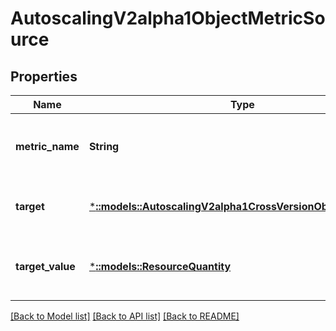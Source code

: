 # AutoscalingV2alpha1ObjectMetricSource

## Properties
Name | Type | Description | Notes
------------ | ------------- | ------------- | -------------
**metric_name** | **String** | metricName is the name of the metric in question. | [default to null]
**target** | [***::models::AutoscalingV2alpha1CrossVersionObjectReference**](io.k8s.kubernetes.pkg.apis.autoscaling.v2alpha1.CrossVersionObjectReference.md) | target is the described Kubernetes object. | [default to null]
**target_value** | [***::models::ResourceQuantity**](io.k8s.apimachinery.pkg.api.resource.Quantity.md) | targetValue is the target value of the metric (as a quantity). | [default to null]

[[Back to Model list]](../README.md#documentation-for-models) [[Back to API list]](../README.md#documentation-for-api-endpoints) [[Back to README]](../README.md)


